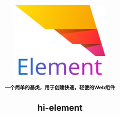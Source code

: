 <div align="center">
<img src="logo.svg" alt="hi-element" width="300" >

### 一个简单的基类，用于创建快速，轻便的Web组件
# hi-element

</div>


